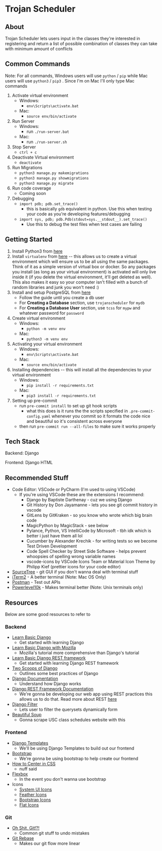 # Trojan Scheduler

## About

Trojan Scheduler lets users input in the classes they're interested in registering and return a list of possible combination of classes they can take with minimum amount of conflicts

## Common Commands

Note: For all commands, Windows users will use `python` / `pip` while Mac users will use `python3` / `pip3` . Since I'm on Mac I'll only type Mac commands

1. Activate virtual environment
   - Windows:
     - `env\Scripts\activate.bat`
   - Mac:
     - `source env/bin/activate`
2. Run Server
   - Windows:
     - run `./run-server.bat`
   - Mac:
     - run `./run-server.sh`
3. Stop Server
   - `ctrl + c`
4. Deactivate Virtual environment
   - `deactivate`
5. Run Migrations
   - `python3 manage.py makemigrations`
   - `python3 manage.py showmigrations`
   - `python3 manage.py migrate`
6. Run code coverage
   - Coming soon
7. Debugging
   - `import pdb; pdb.set_trace()`
     - this is basically `gdb` equivalent in python. Use this when testing your code as you're developing features/debugging
   - `import sys, pdb; pdb.Pdb(stdout=sys.__stdout__).set_trace()`
     - Use this to debug the test files when test cases are failing

## Getting Started

1. Install Python3 from [here](https://www.python.org/downloads/)
2. Install `virtualenv` from [here](https://pypi.org/project/virtualenv/) -- this allows us to create a virtual environment which will ensure us to be all using the same packages. Think of it as a simple version of virtual box or docker. So any packages you install (as long as your virtual environment) is activated will only live inside it (if you delete the virtual environment, it'll get deleted as well). This also makes it easy so your computer isn't filled with a bunch of random libraries and junk you won't need :)
3. Install and setup PostgreSQL from [here](https://hashnode.com/post/django-rest-framework-with-postgresql-a-crud-tutorial-ckljp09iz02zb3es17h1h5aou)
   - Follow the guide until you create a db user
   - For **Creating a Database** section, use `trojanscheduler` for `mydb`
   - For **Creating a Database User** section, use `tcss` for `mypw` and whatever password for `password`
4. Create virtual environment
   - Windows:
     - `python -m venv env`
   - Mac:
     - `python3 -m venv env`
5. Activating your virtual environment
   - Windows:
     - `env\Scripts\activate.bat`
   - Mac:
     - `source env/bin/activate`
6. Installing dependencies -- this will install all the dependencies to your virtual environment
   - Windows:
     - `pip install -r requirements.txt`
   - Mac:
     - `pip3 install -r requirements.txt`
7. Setting up pre-commit
   - run `pre-commit install` to set up git hook scripts
     - what this does is it runs the the scripts specified in `.pre-commit-config.yaml` whenever you commit so it formats the code nice and beautiful so it's consistent across everyone
   - then run `pre-commit run --all-files` to make sure it works properly

## Tech Stack

Backend: Django

Frontend: Django HTML

## Recommended Stuff

- Code Editor: VSCode or PyCharm (I'm used to using VSCode)
  - If you're using VSCode these are the extensions I recommend:
    - Django by Baptiste Darthenay - cuz we using Django
    - Git History by Don Jayamanne - lets you see git commit history in vscode
    - GitLens by GitKraken - so you know who wrote which big brain code
    - MagicPython by MagicStack - see below
    - Pylance, Python, VS IntelliCode by Microsoft - tbh idk which is better i just have them all lol
    - Cucumber by Alexander Krechik - for writing tests so we become Test Driven Development
    - Code Spell Checker by Street Side Software - helps prevent whoopsies of spelling wrong variable names
    - vscode-icons by VSCode Icons Team or Material Icon Theme by Philipp Kief (prettier icons for your code editor)
- [SourceTree](https://www.atlassian.com/software/sourcetree) - git GUI if you don't wanna deal with terminal stuff
- [iTerm2](https://iterm2.com/) - A better terminal (Note: Mac OS Only)
- [Postman](https://www.postman.com/) - Test out APIs
- [Powerlevel10k](https://github.com/romkatv/powerlevel10k) - Makes terminal better (Note: Unix terminals only)

## Resources

Below are some good resources to refer to

### Backend

- [Learn Basic Django](https://docs.djangoproject.com/en/4.0/intro/tutorial01/)
  - Get started with learning Django
- [Learn Basic Django with Mozilla](https://developer.mozilla.org/en-US/docs/Learn/Server-side/Django)
  - Mozilla's tutorial more comprehensive than Django's tutorial
- [Learn Basic Django REST framework](https://www.django-rest-framework.org/tutorial/quickstart/)
  - Get started with learning Django REST framework
- [Two Scoops of Django](resources/Two%20Scoops%20of%20Django.pdf)
  - Outlines some best practices of Django
- [Django Documentation](https://docs.djangoproject.com/en/4.0/)
  - Understand how Django works
- [Django REST Framework Documentation](https://www.django-rest-framework.org/)
  - We're gonna be developing our web app using REST practices this allows us to do that. Read more about REST [here](https://en.wikipedia.org/wiki/Representational_state_transfer)
- [Django Filter](https://django-filter.readthedocs.io/en/latest/)
  - Lets user to filter the querysets dynamically form
- [Beautiful Soup](https://beautiful-soup-4.readthedocs.io/en/latest/)
  - Gonna scrape USC class schedules website with this

### Frontend

- [Django Templates](https://www.geeksforgeeks.org/django-templates/)
  - We'll be using Django Templates to build out our frontend
- [Bootstrap](https://getbootstrap.com/)
  - We're gonna be using bootstrap to help create our frontend
- [How to Center in CSS](http://howtocenterincss.com/)
  - nuff said
- [Flexbox](https://css-tricks.com/snippets/css/a-guide-to-flexbox/)
  - In the event you don't wanna use bootstrap
- Icons
  - [System UI Icons](https://systemuicons.com/)
  - [Feather Icons](https://feathericons.com/)
  - [Bootstrap Icons](https://icons.getbootstrap.com)
  - [Flat Icons](https://www.flaticon.com/)

### Git

- [Oh Shit, Git!?!](https://ohshitgit.com/)
  - Common git stuff to undo mistakes
- [Git Rebase](https://git-scm.com/book/en/v2/Git-Branching-Rebasing)
  - Makes our git flow more linear
